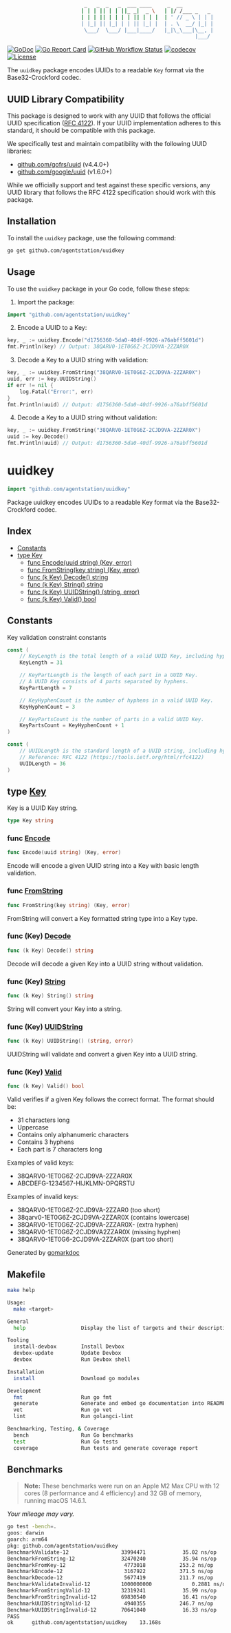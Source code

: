 ```sh
                         _   _  _   _  ___ ____     _  __          
                        | | | || | | ||_ _|  _ \   | |/ /___ _   _ 
                        | | | || | | | | || | | |  | ' // _ \ | | |
                        | |_| || |_| | | || |_| |  | . \  __/ |_| |
                         \___/  \___/ |___|____/   |_|\_\___|\__, |
                                                             |___/ 
```
<!-- [![Sourcegraph](https://sourcegraph.com/github.com/agentstation/uuidkey/-/badge.svg?style=flat-square)](https://sourcegraph.com/github.com/agentstation/uuidkey?badge) -->
[![GoDoc](http://img.shields.io/badge/go-documentation-blue.svg?style=flat-square)](https://pkg.go.dev/github.com/agentstation/uuidkey)
[![Go Report Card](https://goreportcard.com/badge/github.com/agentstation/uuidkey?style=flat-square)](https://goreportcard.com/report/github.com/agentstation/uuidkey)
[![GitHub Workflow Status](https://img.shields.io/github/actions/workflow/status/agentstation/uuidkey/ci.yaml?style=flat-square)](https://github.com/agentstation/uuidkey/actions)
[![codecov](https://codecov.io/gh/agentstation/uuidkey/branch/master/graph/badge.svg?token=35UM5QX1Q3)](https://codecov.io/gh/agentstation/uuidkey)
[![License](http://img.shields.io/badge/license-mit-blue.svg?style=flat-square)](https://raw.githubusercontent.com/agentstation/uuidkey/master/LICENSE)
<!-- [![Forum](https://img.shields.io/badge/community-forum-00afd1.svg?style=flat-square)](https://github.com/agentstation/uuidkey/discussions) -->
<!-- [![Twitter](https://img.shields.io/badge/twitter-@agentstationHQ-55acee.svg?style=flat-square)](https://twitter.com/agentstationHQ) -->

The `uuidkey` package encodes UUIDs to a readable `Key` format via the Base32-Crockford codec.

## UUID Library Compatibility

This package is designed to work with any UUID that follows the official UUID specification ([RFC 4122](https://tools.ietf.org/html/rfc4122)). If your UUID implementation adheres to this standard, it should be compatible with this package.

We specifically test and maintain compatibility with the following UUID libraries:

- [github.com/gofrs/uuid](https://github.com/gofrs/uuid) (v4.4.0+)
- [github.com/google/uuid](https://github.com/google/uuid) (v1.6.0+)

While we officially support and test against these specific versions, any UUID library that follows the RFC 4122 specification should work with this package.

## Installation

To install the `uuidkey` package, use the following command:

```sh
go get github.com/agentstation/uuidkey
```

## Usage

To use the `uuidkey` package in your Go code, follow these steps:

1. Import the package:

```go
import "github.com/agentstation/uuidkey"
```

2. Encode a UUID to a Key:

```go
key, _ := uuidkey.Encode("d1756360-5da0-40df-9926-a76abff5601d")
fmt.Println(key) // Output: 38QARV0-1ET0G6Z-2CJD9VA-2ZZAR0X
```

3. Decode a Key to a UUID string with validation:

```go
key, _ := uuidkey.FromString("38QARV0-1ET0G6Z-2CJD9VA-2ZZAR0X")
uuid, err := key.UUIDString()
if err != nil {
    log.Fatal("Error:", err)
}
fmt.Println(uuid) // Output: d1756360-5da0-40df-9926-a76abff5601d
```

4. Decode a Key to a UUID string without validation:

```go
key, _ := uuidkey.FromString("38QARV0-1ET0G6Z-2CJD9VA-2ZZAR0X")
uuid := key.Decode()
fmt.Println(uuid) // Output: d1756360-5da0-40df-9926-a76abff5601d
```


<!-- gomarkdoc:embed:start -->

<!-- Code generated by gomarkdoc. DO NOT EDIT -->

# uuidkey

```go
import "github.com/agentstation/uuidkey"
```

Package uuidkey encodes UUIDs to a readable Key format via the Base32\-Crockford codec.

## Index

- [Constants](<#constants>)
- [type Key](<#Key>)
  - [func Encode\(uuid string\) \(Key, error\)](<#Encode>)
  - [func FromString\(key string\) \(Key, error\)](<#FromString>)
  - [func \(k Key\) Decode\(\) string](<#Key.Decode>)
  - [func \(k Key\) String\(\) string](<#Key.String>)
  - [func \(k Key\) UUIDString\(\) \(string, error\)](<#Key.UUIDString>)
  - [func \(k Key\) Valid\(\) bool](<#Key.Valid>)


## Constants

<a name="KeyLength"></a>Key validation constraint constants

```go
const (
    // KeyLength is the total length of a valid UUID Key, including hyphens.
    KeyLength = 31

    // KeyPartLength is the length of each part in a UUID Key.
    // A UUID Key consists of 4 parts separated by hyphens.
    KeyPartLength = 7

    // KeyHyphenCount is the number of hyphens in a valid UUID Key.
    KeyHyphenCount = 3

    // KeyPartsCount is the number of parts in a valid UUID Key.
    KeyPartsCount = KeyHyphenCount + 1
)
```

<a name="UUIDLength"></a>

```go
const (
    // UUIDLength is the standard length of a UUID string, including hyphens.
    // Reference: RFC 4122 (https://tools.ietf.org/html/rfc4122)
    UUIDLength = 36
)
```

<a name="Key"></a>
## type [Key](<https://github.com/agentstation/uuidkey/blob/master/uuidkey.go#L25>)

Key is a UUID Key string.

```go
type Key string
```

<a name="Encode"></a>
### func [Encode](<https://github.com/agentstation/uuidkey/blob/master/codec.go#L33>)

```go
func Encode(uuid string) (Key, error)
```

Encode will encode a given UUID string into a Key with basic length validation.

<a name="FromString"></a>
### func [FromString](<https://github.com/agentstation/uuidkey/blob/master/uuidkey.go#L33>)

```go
func FromString(key string) (Key, error)
```

FromString will convert a Key formatted string type into a Key type.

<a name="Key.Decode"></a>
### func \(Key\) [Decode](<https://github.com/agentstation/uuidkey/blob/master/codec.go#L62>)

```go
func (k Key) Decode() string
```

Decode will decode a given Key into a UUID string without validation.

<a name="Key.String"></a>
### func \(Key\) [String](<https://github.com/agentstation/uuidkey/blob/master/uuidkey.go#L28>)

```go
func (k Key) String() string
```

String will convert your Key into a string.

<a name="Key.UUIDString"></a>
### func \(Key\) [UUIDString](<https://github.com/agentstation/uuidkey/blob/master/uuidkey.go#L86>)

```go
func (k Key) UUIDString() (string, error)
```

UUIDString will validate and convert a given Key into a UUID string.

<a name="Key.Valid"></a>
### func \(Key\) [Valid](<https://github.com/agentstation/uuidkey/blob/master/uuidkey.go#L59>)

```go
func (k Key) Valid() bool
```

Valid verifies if a given Key follows the correct format. The format should be:

- 31 characters long
- Uppercase
- Contains only alphanumeric characters
- Contains 3 hyphens
- Each part is 7 characters long

Examples of valid keys:

- 38QARV0\-1ET0G6Z\-2CJD9VA\-2ZZAR0X
- ABCDEFG\-1234567\-HIJKLMN\-OPQRSTU

Examples of invalid keys:

- 38QARV0\-1ET0G6Z\-2CJD9VA\-2ZZAR0 \(too short\)
- 38qarv0\-1ET0G6Z\-2CJD9VA\-2ZZAR0X \(contains lowercase\)
- 38QARV0\-1ET0G6Z\-2CJD9VA\-2ZZAR0X\- \(extra hyphen\)
- 38QARV0\-1ET0G6Z\-2CJD9VA2ZZAR0X \(missing hyphen\)
- 38QARV0\-1ET0G6\-2CJD9VA\-2ZZAR0X \(part too short\)

Generated by [gomarkdoc](<https://github.com/princjef/gomarkdoc>)


<!-- gomarkdoc:embed:end -->

## Makefile

```sh
make help

Usage:
  make <target>

General
  help                  Display the list of targets and their descriptions

Tooling
  install-devbox        Install Devbox
  devbox-update         Update Devbox
  devbox                Run Devbox shell

Installation
  install               Download go modules

Development
  fmt                   Run go fmt
  generate              Generate and embed go documentation into README.md
  vet                   Run go vet
  lint                  Run golangci-lint

Benchmarking, Testing, & Coverage
  bench                 Run Go benchmarks
  test                  Run Go tests
  coverage              Run tests and generate coverage report
```

## Benchmarks

> **Note:** These benchmarks were run on an Apple M2 Max CPU with 12 cores (8 performance and 4 efficiency) and 32 GB of memory, running macOS 14.6.1.

*Your mileage may vary.*

```sh
go test -bench=.
goos: darwin
goarch: arm64
pkg: github.com/agentstation/uuidkey
BenchmarkValidate-12                 33994471            35.02 ns/op
BenchmarkFromString-12               32470240            35.94 ns/op
BenchmarkFromKey-12                   4773018           253.2 ns/op
BenchmarkEncode-12                    3167922           371.5 ns/op
BenchmarkDecode-12                    5677419           211.7 ns/op
BenchmarkValidateInvalid-12          1000000000             0.2881 ns/op
BenchmarkFromStringValid-12          32319241            35.99 ns/op
BenchmarkFromStringInvalid-12        69830540            16.41 ns/op
BenchmarkUUIDStringValid-12           4940355           246.7 ns/op
BenchmarkUUIDStringInvalid-12        70641040            16.33 ns/op
PASS
ok      github.com/agentstation/uuidkey    13.168s
```

